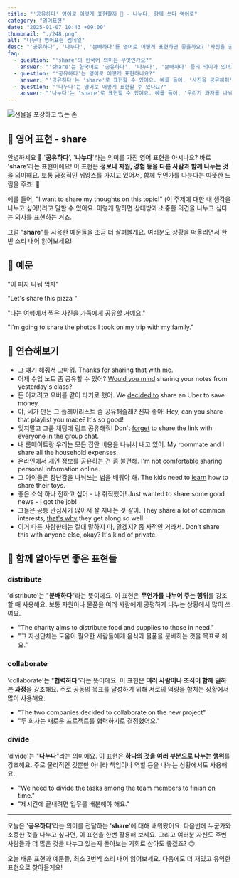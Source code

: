 ```yaml
---
title: "'공유하다' 영어로 어떻게 표현할까 🤝 - 나누다, 함께 쓰다 영어로"
category: "영어표현"
date: "2025-01-07 10:43 +09:00"
thumbnail: "./248.png"
alt: "나누다 영어표현 썸네일"
desc: "'공유하다', '나누다', '분배하다'를 영어로 어떻게 표현하면 좋을까요? '사진을 공유해줘', '우리가 과자를 나눠 먹자', '자원을 공평하게 분배해야 해' 등을 영어로 표현하는 법을 배워봅시다. 다양한 예문을 통해서 연습하고 본인의 표현으로 만들어 보세요."
faq:
  - question: "'share'의 한국어 의미는 무엇인가요?"
    answer: "'share'는 한국어로 '공유하다', '나누다', '분배하다' 등의 의미가 있어요."
  - question: "'공유하다'는 영어로 어떻게 표현하나요?"
    answer: "'공유하다'는 'share'로 표현할 수 있어요. 예를 들어, '사진을 공유해줘'는 'Please share the photo'로 말할 수 있어요."
  - question: "'나누다'는 영어로 어떻게 표현할 수 있나요?"
    answer: "'나누다'는 'share'로 표현할 수 있어요. 예를 들어, '우리가 과자를 나눠 먹자'는 'Let's share the snacks'로 말할 수 있어요."
---
```


![선물을 포장하고 있는 손](./248-1.avif)

## 🌟 영어 표현 - share

안녕하세요 👋 '**공유하다**', '**나누다**'라는 의미를 가진 영어 표현을 아시나요? 바로 '**share**'라는 표현이에요! 이 표현은 **정보나 자원, 경험 등을 다른 사람과 함께 나누는 것**을 의미해요. 보통 긍정적인 뉘앙스를 가지고 있어서, 함께 무언가를 나눈다는 따뜻한 느낌을 주죠! 🤝

예를 들어, "I want to share my thoughts on this topic!" (이 주제에 대한 내 생각을 나누고 싶어!)라고 말할 수 있어요. 이렇게 말하면 상대방과 소중한 의견을 나누고 싶다는 의사를 표현하는 거죠.

그럼 "**share**"를 사용한 예문들을 조금 더 살펴볼게요. 여러분도 상황을 떠올리면서 한 번 소리 내어 읽어보세요!

## 📖 예문

"이 피자 나눠 먹자"

"Let's share this pizza "

"나는 여행에서 찍은 사진을 가족에게 공유할 거예요."

"I'm going to share the photos I took on my trip with my family."

## 💬 연습해보기

<ul data-interactive-list>
  <li data-interactive-item>
    <span data-toggler>그 얘기 해줘서 고마워.</span>
    <span data-answer>Thanks for sharing that with me.</span>
  </li>
  <li data-interactive-item>
    <span data-toggler>어제 수업 노트 좀 공유할 수 있어?</span>
    <span data-answer><a href="/blog/in-english/028.would-you-mind/">Would you mind</a> sharing your notes from yesterday's class?</span>
  </li>
  <li data-interactive-item>
    <span data-toggler>돈 아끼려고 우버를 같이 타기로 했어.</span>
    <span data-answer>We <a href="/blog/in-english/062.decide-to/">decided to</a> share an Uber to save money.</span>
  </li>
  <li data-interactive-item>
    <span data-toggler>야, 네가 만든 그 플레이리스트 좀 공유해줄래? 진짜 좋아!</span>
    <span data-answer>Hey, can you share that playlist you made? It's so good!</span>
  </li>
  <li data-interactive-item>
    <span data-toggler>잊지말고 그룹 채팅에 링크 공유해줘!</span>
    <span data-answer>Don't <a href="/blog/in-english/023.forget/">forget</a> to share the link with everyone in the group chat.</span>
  </li>
  <li data-interactive-item>
    <span data-toggler>내 룸메이트랑 우리는 모든 집안 비용을 나눠서 내고 있어.</span>
    <span data-answer>My roommate and I share all the household expenses.</span>
  </li>
  <li data-interactive-item>
    <span data-toggler>온라인에서 개인 정보를 공유하는 건 좀 불편해.</span>
    <span data-answer>I'm not comfortable sharing personal information online.</span>
  </li>
  <li data-interactive-item>
    <span data-toggler>그 아이들은 장난감을 나눠쓰는 법을 배워야 해.</span>
    <span data-answer>The kids need to <a href="/blog/in-english/245.learn/">learn</a> how to share their toys.</span>
  </li>
  <li data-interactive-item>
    <span data-toggler>좋은 소식 하나 전하고 싶어 - 나 취직했어!</span>
    <span data-answer>Just wanted to share some good news - I got the job!</span>
  </li>
  <li data-interactive-item>
    <span data-toggler>그들은 공통 관심사가 많아서 잘 지내는 것 같아.</span>
    <span data-answer>They share a lot of common interests, <a href="/blog/in-english/116.that-is-why/">that's why</a> they get along so well.</span>
  </li>
  <li data-interactive-item>
    <span data-toggler>이거 다른 사람한테는 절대 말하지 마, 알겠지? 좀 사적인 거라서.</span>
    <span data-answer>Don't share this with anyone else, okay? It's kind of private.</span>
  </li>
</ul>

## 🤝 함께 알아두면 좋은 표현들

### distribute

'distribute'는 "**분배하다**"라는 뜻이에요. 이 표현은 **무언가를 나누어 주는 행위**를 강조할 때 사용해요. 보통 자원이나 물품을 여러 사람에게 공평하게 나누는 상황에서 많이 쓰여요.

- "The charity aims to distribute food and supplies to those in need."
- "그 자선단체는 도움이 필요한 사람들에게 음식과 물품을 분배하는 것을 목표로 해요."

### collaborate

'collaborate'는 "**협력하다**"라는 뜻이에요. 이 표현은 **여러 사람이나 조직이 함께 일하는 과정**을 강조해요. 주로 공동의 목표를 달성하기 위해 서로의 역량을 합치는 상황에서 많이 사용해요.

- "The two companies decided to collaborate on the new project"
- "두 회사는 새로운 프로젝트를 협력하기로 결정했어요."

### divide

'divide'는 "**나누다**"라는 의미예요. 이 표현은 **하나의 것을 여러 부분으로 나누는 행위**를 강조해요. 주로 물리적인 것뿐만 아니라 책임이나 역할 등을 나누는 상황에서도 사용해요.

- "We need to divide the tasks among the team members to finish on time."
- "제시간에 끝내려면 업무를 배분해야 해요."

---

오늘은 '**공유하다**'라는 의미를 전달하는 '**share**'에 대해 배워봤어요. 다음번에 누군가와 소중한 것을 나누고 싶다면, 이 표현을 한번 활용해 보세요. 그리고 여러분 자신도 주변 사람들과 더 많은 것을 나누고 있는지 돌아보는 기회로 삼아도 좋겠죠? 😊

오늘 배운 표현과 예문들, 최소 3번씩 소리 내어 읽어보세요. 다음에도 더 재밌고 유익한 표현으로 찾아올게요!
